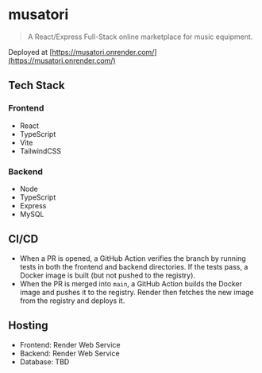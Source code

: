 # musatori

> A React/Express Full-Stack online marketplace for music equipment.

Deployed at [https://musatori.onrender.com/](https://musatori.onrender.com/)

## Tech Stack

### Frontend

- React
- TypeScript
- Vite
- TailwindCSS

### Backend

- Node
- TypeScript
- Express
- MySQL

## CI/CD

- When a PR is opened, a GitHub Action verifies the branch by running tests in both the frontend and backend directories. If the tests pass, a Docker image is built (but not pushed to the registry).
- When the PR is merged into `main`, a GitHub Action builds the Docker image and pushes it to the registry. Render then fetches the new image from the registry and deploys it.

## Hosting

- Frontend: Render Web Service
- Backend: Render Web Service
- Database: TBD

